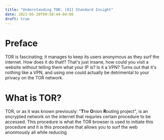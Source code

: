 ```yaml
---
title: "Understanding TOR: [01] Standard Insight"
date: 2021-05-20T09:58:44-04:00
draft: true
---
```


# Preface

TOR is fascinating; it manages to keep its users anonymous as they surf the internet. How does it do that!? That's just insane, how could you visit a website without telling them what your IP is? Is it a VPN? Turns out that it's nothing like a VPN, and using one could actually be detrimental to your privacy on the TOR network.

# What is TOR?

TOR, or as it was known previously: "**T**he **O**nion **R**outing project", is an encrypted network on the internet that requries certain procedure to be accessed. This procedure is what the TOR browser is used to initiate this procedure and it is this procedure that allows you to surf the web anonmously all while reducing 
